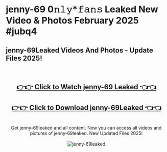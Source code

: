 # jenny-69 0𝚗𝚕𝚢*𝚏𝚊𝚗𝚜 Leaked New Video & Photos February 2025 #jubq4

<h2>jenny-69Leaked Videos And Photos - Update Files 2025!</h2>
<br>
<div align="center">
<h2><a href="https://mediaupload.pro?title=jenny-69&ref=11F" rel="nofollow">👉👉 Click to Watch jenny-69 Leaked 👈👈</a></h2>
<h2><a href="https://mediaupload.pro?title=jenny-69&ref=11F" rel="nofollow">👉👉 Click to Download jenny-69Leaked 👈👈</a></h2>
<br>
Get jenny-69leaked and all content. Now you can access all videos and pictures of jenny-69leaked. New Updated Files 2025!
<br>
<br>
<a href="https://mediaupload.pro?title=jenny-69&ref=11F" rel="nofollow" data-target="animated-image.originalLink"><img src="https://i.ibb.co/Gkj2r4b/banner.png" alt="jenny-69leaked" style="max-width: 100%; display: inline-block;" data-target="animated-image.originalImage"></a>
</div>
<br>


